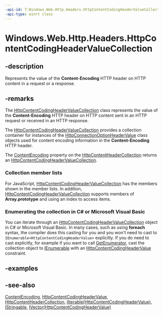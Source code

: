 ```yaml
---
-api-id: T:Windows.Web.Http.Headers.HttpContentCodingHeaderValueCollection
-api-type: winrt class
---
```


<!-- Class syntax.
public class HttpContentCodingHeaderValueCollection : Windows.Foundation.Collections.IIterable<Windows.Web.Http.Headers.HttpContentCodingHeaderValue>, Windows.Foundation.Collections.IVector<Windows.Web.Http.Headers.HttpContentCodingHeaderValue>, Windows.Foundation.IStringable, Windows.Web.Http.Headers.IHttpContentCodingHeaderValueCollection
-->

# Windows.Web.Http.Headers.HttpContentCodingHeaderValueCollection

## -description
Represents the value of the **Content-Encoding** HTTP header on HTTP content in a request or a response.

## -remarks
The [HttpContentCodingHeaderValueCollection](httpcontentcodingheadervaluecollection.md) class represents the value of the **Content-Encoding** HTTP header on HTTP content sent in an HTTP request or received in an HTTP response.

The [HttpContentCodingHeaderValueCollection](httpcontentcodingheadervaluecollection.md) provides a collection container for instances of the [HttpConnectionOptionHeaderValue](httpconnectionoptionheadervalue.md) class objects used for content encoding information in the **Content-Encoding** HTTP header.

The [ContentEncoding](httpcontentheadercollection_contentencoding.md) property on the [HttpContentHeaderCollection](httpcontentheadercollection.md) returns an [HttpContentCodingHeaderValueCollection](httpcontentcodingheadervaluecollection.md).

### Collection member lists

For JavaScript, [HttpContentCodingHeaderValueCollection](httpcontentcodingheadervaluecollection.md) has the members shown in the member lists. In addition, [HttpContentCodingHeaderValueCollection](httpcontentcodingheadervaluecollection.md) supports members of **Array.prototype** and using an index to access items.


<!--Begin NET note for IEnumerable support-->
### Enumerating the collection in C# or Microsoft Visual Basic

You can iterate through an [HttpContentCodingHeaderValueCollection](httpcontentcodingheadervaluecollection.md) object in C# or Microsoft Visual Basic. In many cases, such as using **foreach** syntax, the compiler does this casting for you and you won't need to cast to `IEnumerable<HttpContentCodingHeaderValue>` explicitly. If you do need to cast explicitly, for example if you want to call [GetEnumerator](https://docs.microsoft.com/dotnet/api/system.collections.ienumerable.getenumerator), cast the collection object to [IEnumerable<T>](https://docs.microsoft.com/dotnet/api/system.collections.generic.ienumerable-1) with an [HttpContentCodingHeaderValue](httpcontentcodingheadervalue.md) constraint.

## -examples

## -see-also
[ContentEncoding](httpcontentheadercollection_contentencoding.md), [HttpContentCodingHeaderValue](httpcontentcodingheadervalue.md), [HttpContentHeaderCollection](httpcontentheadercollection.md), [IIterable(HttpContentCodingHeaderValue)](../windows.foundation.collections/iiterable_1.md), [IStringable](../windows.foundation/istringable.md), [IVector(HttpContentCodingHeaderValue)](../windows.foundation.collections/ivector_1.md)